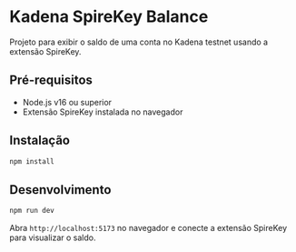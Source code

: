 # Kadena SpireKey Balance

Projeto para exibir o saldo de uma conta no Kadena testnet usando a extensão SpireKey.

## Pré-requisitos

- Node.js v16 ou superior
- Extensão SpireKey instalada no navegador

## Instalação

```bash
npm install
```

## Desenvolvimento

```bash
npm run dev
```

Abra `http://localhost:5173` no navegador e conecte a extensão SpireKey para visualizar o saldo.